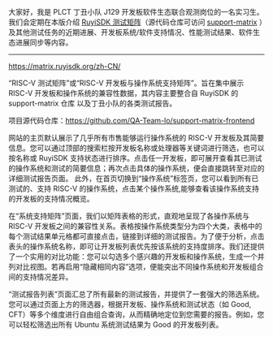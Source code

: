 大家好，我是 PLCT 丁丑小队 J129 开发板软件生态联合观测岗位的一名实习生。我们会定期在本版介绍 [RuyiSDK 测试矩阵](https://matrix.ruyisdk.org/)（源代码仓库可访问 [support-matrix](https://github.com/ruyisdk/support-matrix) ）及其他测试任务的近期进展、开发板系统/软件支持情况、性能测试结果、软件生态进展同步等内容。

---
https://matrix.ruyisdk.org/zh-CN/

“RISC-V 测试矩阵”或“RISC-V 开发板与操作系统支持矩阵”。旨在集中展示 RISC-V 开发板和操作系统的兼容性数据，其内容主要整合自 RuyiSDK 的 support-matrix 仓库 以及丁丑小队的各类测试报告。

项目源代码仓库：https://github.com/QA-Team-lo/support-matrix-frontend

网站的主页默认展示了几乎所有市售能够运行操作系统的 RISC-V 开发板及其简要信息。您可以通过顶部的搜索栏按开发板名称或处理器等关键词进行筛选，也可以按名称或 RuyiSDK 支持状态进行排序。点击任一开发板，即可展开查看其已测试的操作系统和测试的简要信息；再次点击具体的操作系统，便会直接跳转至对应的详细测试报告页面。
此外，在首页切换到“操作系统”标签页，您可以看到所有已测试的、支持 RISC-V 的操作系统，点击某个操作系统,能够查看该操作系统支持的开发板的支持情况概览。

在“系统支持矩阵”页面，我们以矩阵表格的形式，直观地呈现了各操作系统与 RISC-V 开发板之间的兼容性关系。表格按操作系统类型分为四个大类，表格中的每个测试结果单元格都可直接点击，链接到详细的测试报告。为了便于分析，点击表头的操作系统名称，即可让开发板列表优先按该系统的支持度排序。我们还提供了一个实用的对比功能：您可以勾选多个感兴趣的开发板和操作系统，生成一个并列对比视图。若再启用“隐藏相同内容”选项，便能突出不同操作系统和开发板组合间的支持情况差异。

“测试报告列表”页面汇总了所有最新的测试报告，并提供了一套强大的筛选系统。您可以通过页面上方的筛选器，根据开发板、操作系统和测试状态（如 Good, CFT）等多个维度进行自由组合查询，从而精确地定位到您需要的报告。例如，您可以轻松筛选出所有 Ubuntu 系统测试结果为 Good 的开发板列表。
